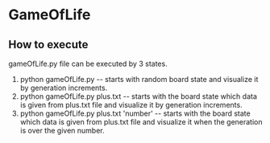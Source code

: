 # GameOfLife

## How to execute
gameOfLife.py file can be executed by 3 states.

1. python gameOfLife.py -- starts with random board state and visualize it by generation increments.
2. python gameOfLife.py plus.txt -- starts with the board state which data is given from plus.txt file and visualize it by generation increments.
3. python gameOfLife.py plus.txt 'number' -- starts with the board state which data is given from plus.txt file and visualize it when the generation is over the given number.